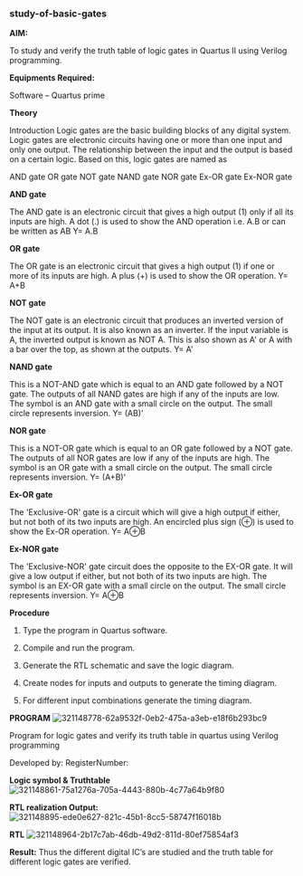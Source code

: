 ### study-of-basic-gates

**AIM:** 

To study and verify the truth table of logic gates in Quartus II using Verilog programming.

**Equipments Required:**

Software – Quartus prime 

**Theory**

Introduction Logic gates are the basic building blocks of any digital system. Logic gates are electronic circuits having one or more than one input and only one output. The relationship between the input and the output is based on a certain logic. Based on this, logic gates are named as

AND gate OR gate NOT gate NAND gate NOR gate Ex-OR gate Ex-NOR gate

**AND gate**

The AND gate is an electronic circuit that gives a high output (1) only if all its inputs are high. A dot (.) is used to show the AND operation i.e. A.B or can be written as AB
Y= A.B

**OR gate** 

The OR gate is an electronic circuit that gives a high output (1) if one or more of its inputs are high. A plus (+) is used to show the OR operation.
Y= A+B

**NOT gate**

The NOT gate is an electronic circuit that produces an inverted version of the input at its output. It is also known as an inverter. If the input variable is A, the inverted output is known as NOT A. This is also shown as A' or A with a bar over the top, as shown at the outputs.
Y= A'

**NAND gate**

This is a NOT-AND gate which is equal to an AND gate followed by a NOT gate. The outputs of all NAND gates are high if any of the inputs are low. The symbol is an AND gate with a small circle on the output. The small circle represents inversion.
Y= (AB)’

**NOR gate**

This is a NOT-OR gate which is equal to an OR gate followed by a NOT gate. The outputs of all NOR gates are low if any of the inputs are high. The symbol is an OR gate with a small circle on the output. The small circle represents inversion.
Y= (A+B)’

**Ex-OR gate**

The 'Exclusive-OR' gate is a circuit which will give a high output if either, but not both of its two inputs are high. An encircled plus sign (⊕) is used to show the Ex-OR operation.
Y= A⊕B

**Ex-NOR gate**

The 'Exclusive-NOR' gate circuit does the opposite to the EX-OR gate. It will give a low output if either, but not both of its two inputs are high. The symbol is an EX-OR gate with a small circle on the output. The small circle represents inversion.
Y= A⊕B

**Procedure** 

1.	Type the program in Quartus software.

2.	Compile and run the program.

3.	Generate the RTL schematic and save the logic diagram.

4.	Create nodes for inputs and outputs to generate the timing diagram.

5.	For different input combinations generate the timing diagram.


**PROGRAM**
![321148778-62a9532f-0eb2-475a-a3eb-e18f6b293bc9](https://github.com/DharanAditya/study-of-basic-gates/assets/147473834/29de6aae-5abf-45da-8846-f583222e8659)

Program for logic gates and verify its truth table in quartus using Verilog programming

 Developed by: RegisterNumber: 
 
**Logic symbol & Truthtable**
![321148861-75a1276a-705a-4443-880b-4c77a64b9f80](https://github.com/DharanAditya/study-of-basic-gates/assets/147473834/9e34e6b7-7e63-46fe-ab67-69446adae7ed)

**RTL realization Output:** 
![321148895-ede0e627-821c-45b1-8cc5-58747f16018b](https://github.com/DharanAditya/study-of-basic-gates/assets/147473834/440b5d8e-374c-46b6-8c08-7468f20d969c)

**RTL**
![321148964-2b17c7ab-46db-49d2-811d-80ef75854af3](https://github.com/DharanAditya/study-of-basic-gates/assets/147473834/6c40e410-948e-4b0b-b985-0568a7ceb71d)

**Result:**
 Thus the different digital IC’s are studied and the truth table for different logic gates are verified.


